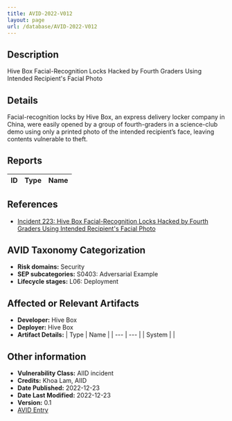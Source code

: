 ```yaml
---
title: AVID-2022-V012
layout: page
url: /database/AVID-2022-V012
---
```


## Description

Hive Box Facial-Recognition Locks Hacked by Fourth Graders Using Intended Recipient's Facial Photo

## Details

Facial-recognition locks by Hive Box, an express delivery locker company in China, were easily opened by a group of fourth-graders in a science-club demo using only a printed photo of the intended recipient’s face, leaving contents vulnerable to theft.

## Reports 

| ID | Type | Name |
| --- | --- | --- | 

## References

- [Incident 223: Hive Box Facial-Recognition Locks Hacked by Fourth Graders Using Intended Recipient's Facial Photo](https://incidentdatabase.ai/cite/223)

## AVID Taxonomy Categorization

- **Risk domains:** Security
- **SEP subcategories:** S0403: Adversarial Example
- **Lifecycle stages:** L06: Deployment

## Affected or Relevant Artifacts

- **Developer:** Hive Box
- **Deployer:** Hive Box
- **Artifact Details:**
| Type | Name |
| --- | --- | 
| System |  |

## Other information

- **Vulnerability Class:** AIID incident
- **Credits:** Khoa Lam, AIID
- **Date Published:** 2022-12-23
- **Date Last Modified:** 2022-12-23
- **Version:** 0.1
- [AVID Entry](https://github.com/avidml/avid-db/tree/main/vulnerabilities/2022/AVID-2022-V012.json)

